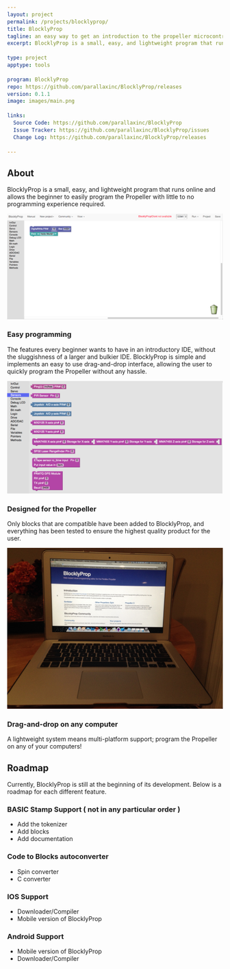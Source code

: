 ```yaml
---
layout: project
permalink: /projects/blocklyprop/
title: BlocklyProp
tagline: an easy way to get an introduction to the propeller microcontroller
excerpt: BlocklyProp is a small, easy, and lightweight program that runs online and allows the beginner to easily program the Propeller with little to no programming experience required.

type: project
apptype: tools

program: BlocklyProp
repo: https://github.com/parallaxinc/BlocklyProp/releases
version: 0.1.1
image: images/main.png

links:
  Source Code: https://github.com/parallaxinc/BlocklyProp
  Issue Tracker: https://github.com/parallaxinc/BlocklyProp/issues
  Change Log: https://github.com/parallaxinc/BlocklyProp/releases

---
```



<div class="row">
  <div class="portfolio-item col-sm-8 col-md-8">
    <h2>About</h2>
    <p class="lead">BlocklyProp is a small, easy, and lightweight program that runs online and allows the beginner to easily program the Propeller with little to no programming experience required.</p>
  </div>
  <div class="portfolio-item col-sm-4 col-md-4">
  </div>
</div>

<div class="row">
  <div class="portfolio-item col-sm-4 col-md-4"> <img class="img-responsive" src="images/draganddrop.png">
    <h3>Easy programming</h3>
    <p>The features every beginner wants to have in an introductory IDE, without the sluggishness of a larger and bulkier IDE. BlocklyProp is simple and implements an easy to use drag-and-drop interface, allowing the user to quickly program the Propeller without any hassle.</p>
  </div>
  <div class="portfolio-item col-sm-4 col-md-4"> <img class="img-responsive" src="images/custom_blocks.png">
    <h3>Designed for the Propeller</h3>
    <p>Only blocks that are compatible have been added to BlocklyProp, and everything has been tested to ensure the highest quality product for the user.</p>
  </div>
  <div class="portfolio-item col-sm-4 col-md-4"> <img class="img-responsive" src="images/computer.jpg">
    <h3>Drag-and-drop on any computer</h3>
    <p>A lightweight system means multi-platform support; program the Propeller on any of your computers!</p>
  </div>
</div>

<div class="row">
    <div class="portfolio-item col-sm-8 col-md-8">
        <h2>Roadmap</h2>
        <p>Currently, BlocklyProp is still at the beginning of its development. Below is a roadmap for each different feature.</p>
    </div>
    <div class="row">
        <h3>BASIC Stamp Support ( not in any particular order )</h3>
        <ul>
            <li>Add the tokenizer</li>
            <li>Add blocks</li>
            <li>Add documentation</li>
        </ul>
    </div>
    <div class="row">
        <h3>Code to Blocks autoconverter</h3>
        <ul>
            <li>Spin converter</li>
            <li>C converter</li>
        </ul>
    </div>
    <div class="row">
        <h3>IOS Support</h3>
        <ul>
            <li>Downloader/Compiler</li>
            <li>Mobile version of BlocklyProp</li>
        </ul>
    </div>
    <div class="row">
        <h3>Android Support</h3>
        <ul>
            <li>Mobile version of BlocklyProp</li>
            <li>Downloader/Compiler</li>
        </ul>
    </div>
</div>